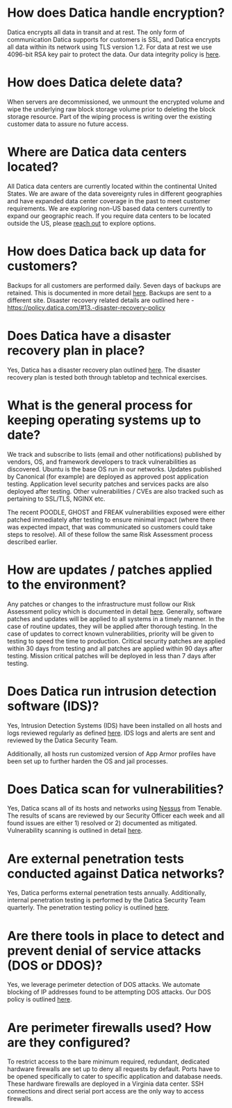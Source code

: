 # How does Datica handle encryption?

Datica encrypts all data in transit and at rest. The only form of communication Datica supports for customers is SSL, and Datica encrypts all data within its network using TLS version 1.2. For data at rest we use 4096-bit RSA key pair to protect the data. Our data integrity policy is [here][1].

# How does Datica delete data?

When servers are decommissioned, we unmount the encrypted volume and wipe the underlying raw block storage volume prior to deleting the block storage resource. Part of the wiping process is writing over the existing customer data to assure no future access.

# Where are Datica data centers located?

All Datica data centers are currently located within the continental United States. We are aware of the data sovereignty rules in different geographies and have expanded data center coverage in the past to meet customer requirements. We are exploring non-US based data centers currently to expand our geographic reach. If you require data centers to be located outside the US, please [reach out][2] to explore options.

# How does Datica back up data for customers?

Backups for all customers are performed daily. Seven days of backups are retained. This is documented in more detail [here][3]. Backups are sent to a different site. Disaster recovery related details are outlined here - https://policy.datica.com/#13.-disaster-recovery-policy

# Does Datica have a disaster recovery plan in place?

Yes, Datica has a disaster recovery plan outlined [here][4]. The disaster recovery plan is tested both through tabletop and technical exercises.

# What is the general process for keeping operating systems up to date?

We track and subscribe to lists (email and other notifications) published by vendors, OS, and framework developers to track vulnerabilities as discovered. Ubuntu is the base OS run in our networks. Updates published by Canonical (for example) are deployed as approved post application testing. Application level security patches and services packs are also deployed after testing. Other vulnerabilities / CVEs are also tracked such as pertaining to SSL/TLS, NGINX etc.

The recent POODLE, GHOST and FREAK vulnerabilities exposed were either patched immediately after testing to ensure minimal impact (where there was expected impact, that was communicated so customers could take steps to resolve). All of these follow the same Risk Assessment process described earlier.

# How are updates / patches applied to the environment?

Any patches or changes to the infrastructure must follow our Risk Assessment policy which is documented in detail [here][5].
Generally, software patches and updates will be applied to all systems in a timely manner. In the case of routine updates, they will be applied after thorough testing. In the case of updates to correct known vulnerabilities, priority will be given to testing to speed the time to production. Critical security patches are applied within 30 days from testing and all patches are applied within 90 days after testing. Mission critical patches will be deployed in less than 7 days after testing.

# Does Datica run intrusion detection software (IDS)?

Yes, Intrusion Detection Systems (IDS) have been installed on all hosts and logs reviewed regularly as defined [here][6]. IDS logs and alerts are sent and reviewed by the Datica Security Team.

Additionally, all hosts run customized version of App Armor profiles have been set up to further harden the OS and jail processes.

# Does Datica scan for vulnerabilities?

Yes, Datica scans all of its hosts and networks using [Nessus][7] from Tenable. The results of scans are reviewed by our Security Officer each week and all found issues are either 1) resolved or 2) documented as mitigated. Vulnerability scanning is outlined in detail [here][8].

# Are external penetration tests conducted against Datica networks?

Yes, Datica performs external penetration tests annually. Additionally, internal penetration testing is performed by the Datica Security Team quarterly. The penetration testing policy is outlined [here][9].

# Are there tools in place to detect and prevent denial of service attacks (DOS or DDOS)?

Yes, we leverage perimeter detection of DOS attacks. We automate blocking of IP addresses found to be attempting DOS attacks. Our DOS policy is outlined [here][10].

# Are perimeter firewalls used? How are they configured?

To restrict access to the bare minimum required, redundant, dedicated hardware firewalls are set up to deny all requests by default. Ports have to be opened specifically to cater to specific application and database needs. These hardware firewalls are deployed in a Virginia data center. SSH connections and direct serial port access are the only way to access firewalls.


[1]:	https://policy.datica.com/#17.-data-integrity-policy
[2]:	mailto:sales@datica.com
[3]:	https://policy.datica.com/#6.2-backup-policy-and-procedures
[4]:	https://policy.datica.com/#13.-disaster-recovery-policy
[5]:	https://policy.datica.com/#4.-risk-management-policy
[6]:	https://policy.datica.com/#15.-ids-policy
[7]:	http://www.tenable.com/products/nessus-vulnerability-scanner
[8]:	https://policy.datica.com/#16.-vulnerability-scanning-policy
[9]:	https://policy.datica.com/#16.-vulnerability-scanning-policy
[10]:	https://policy.datica.com/#15.-ids-policy
